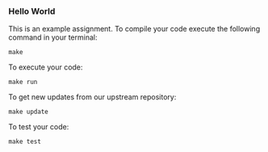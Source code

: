 ### Hello World

This is an example assignment. To compile your code execute the following command in your terminal:

```
make
```

To execute your code:
```
make run
```

To get new updates from our upstream repository:
```
make update
```

To test your code:
```
make test
```
